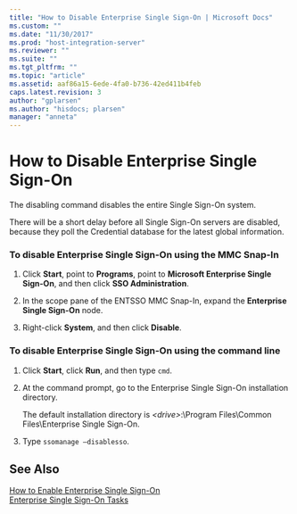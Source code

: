 ```yaml
---
title: "How to Disable Enterprise Single Sign-On | Microsoft Docs"
ms.custom: ""
ms.date: "11/30/2017"
ms.prod: "host-integration-server"
ms.reviewer: ""
ms.suite: ""
ms.tgt_pltfrm: ""
ms.topic: "article"
ms.assetid: aaf86a15-6ede-4fa0-b736-42ed411b4feb
caps.latest.revision: 3
author: "gplarsen"
ms.author: "hisdocs; plarsen"
manager: "anneta"
---
```

# How to Disable Enterprise Single Sign-On
The disabling command disables the entire Single Sign-On system.  
  
 There will be a short delay before all Single Sign-On servers are disabled, because they poll the Credential database for the latest global information.  
  
### To disable Enterprise Single Sign-On using the MMC Snap-In  
  
1.  Click **Start**, point to **Programs**, point to **Microsoft Enterprise Single Sign-On**, and then click **SSO Administration**.  
  
2.  In the scope pane of the ENTSSO MMC Snap-In, expand the **Enterprise Single Sign-On** node.  
  
3.  Right-click **System**, and then click **Disable**.  
  
### To disable Enterprise Single Sign-On using the command line  
  
1.  Click **Start**, click **Run**, and then type `cmd`.  
  
2.  At the command prompt, go to the Enterprise Single Sign-On installation directory.  
  
     The default installation directory is *\<drive>*:\Program Files\Common Files\Enterprise Single Sign-On.  
  
3.  Type `ssomanage –disablesso`.  
  
## See Also  
 [How to Enable Enterprise Single Sign-On](../esso/how-to-enable-enterprise-single-sign-on.md)   
 [Enterprise Single Sign-On Tasks](../esso/enterprise-single-sign-on-tasks.md)